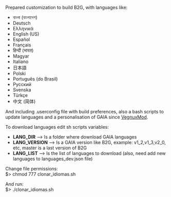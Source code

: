 Prepared customization to build B2G, with languages like:
- বাংলা (বাংলাদেশ)
- Deutsch
- Ελληνικά
- English (US)
- Español
- Français
- हिन्दी (भारत)
- Magyar
- Italiano
- 日本語
- Polski
- Português (do Brasil)
- Русский
- Svenska
- Türkçe
- 中文 (简体)


And including .userconfig file with build preferences, also a bash scripts to update languages and a personalisation of GAIA since <a href="https://vegnuxmod.wordpress.com" target="_blank">VegnuxMod</a>.

To download languages edit sh scripts variables:

- <b>LANG_DIR</b> --> Is a folder where download GAIA languages
- <b>LANG_VERSION</b>  --> Is a GAIA version like B2G, example: v1_2,v1_3,v2_0, etc, master is a last version of B2G
- <b>LANG_LIST</b> --> Is the list of languages to download (also, need add new languages to languages_dev.json file)

Change file permissions:<br>
$>  chmod 777 clonar_idiomas.sh

And run:<br>
$>  ./clonar_idiomas.sh

